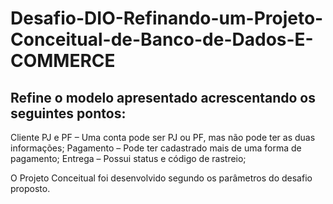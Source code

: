 # Desafio-DIO-Refinando-um-Projeto-Conceitual-de-Banco-de-Dados-E-COMMERCE
## Refine o modelo apresentado acrescentando os seguintes pontos:

Cliente PJ e PF – Uma conta pode ser PJ ou PF, mas não pode ter as duas informações;
Pagamento – Pode ter cadastrado mais de uma forma de pagamento;
Entrega – Possui status e código de rastreio;

O Projeto Conceitual foi desenvolvido segundo os parâmetros do desafio proposto.
